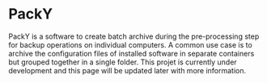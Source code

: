 # PackY

PackY is a software to create batch archive during the pre-processing step for backup operations on individual computers. A common use case is to archive the configuration files of installed software in separate containers but grouped together in a single folder. This projet is currently under development and this page will be updated later with more information.
